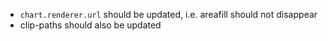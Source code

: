 * `chart.renderer.url` should be updated, i.e. areafill should not disappear
* clip-paths should also be updated